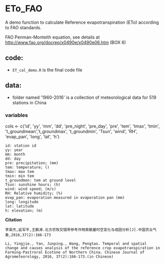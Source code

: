 # ETo_FAO
A demo function to calculate Reference evapotranspiration (ETo) according to FAO standards.

FAO Penman-Monteith equation, see details at http://www.fao.org/docrep/x0490e/x0490e06.htm (BOX 6)


## code:
  - `ET_cal_demo.R` is the final code file

## data:
  - folder named '1960-2016' is a collection of meteorological data for 
    519 stations in China


### variables
cols <- c('id', 'yy', 'mm', 'dd', 'pre_night', 'pre_day', 'pre', 
          'tem', 'tmax', 'tmin', 't_groundmean','t_groundmax', 't_groundmin', 
          'Tsun', 'wind', 'RH', 'evap_pan', 'long', 'lat', 'h')
```
id: station id
yy: year
mm: month
dd: day
pre: precipitation; (mm)
tem: temperature; ()
tmax: max tem
tmin: min tem
t_groundmen: tem at ground level
Tsun: sunshine hours; (h)
wind: wind speed; (m/s)
RH: Relative humidity; (%)
evap_pan: evaporation measured in evaporation pan (mm)
long: longitude
lat: latitude
h: elevation; (m)
```


**Citation** 
```
李英杰,延军平,王鹏涛.北方农牧交错带参考作物蒸散量时空变化与成因分析[J].中国农业气象,2016,37(2):166-173

Li, Yingjie., Yan, Junping., Wang, Pengtao. Temporal and spatial change and causes analysis of the reference crop evapotranspiration in Farming-Pastroral Ecotone of Northern China. Chinese Journal of Agrometeorology, 2016, 37(2):166-173.(in Chinese) 
```
